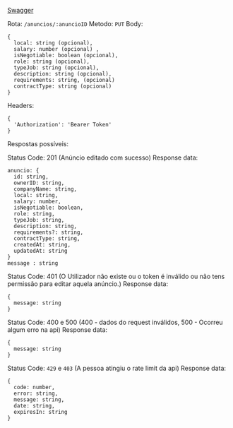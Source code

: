 [Swagger](https://portugaljobs.diogomarques.dev/api/docs/static/index.html#/Anúncios/editarAnuncio)

Rota: ```/anuncios/:anuncioID```
Metodo: ```PUT```
Body:
```
{
  local: string (opcional),
  salary: number (opcional) ,
  isNegotiable: boolean (opcional),
  role: string (opcional),
  typeJob: string (opcional),
  description: string (opcional),
  requirements: string, (opcional)
  contractType: string (opcional)
}
```

Headers:
```
{
  'Authorization': 'Bearer Token'
}
```

Respostas possíveis:

Status Code: 201 (Anúncio editado com sucesso)
Response data:
```
anuncio: {
  id: string,
  ownerID: string,
  companyName: string,
  local: string,
  salary: number,
  isNegotiable: boolean,
  role: string,
  typeJob: string,
  description: string,
  requirements?: string,
  contractType: string,
  createdAt: string,
  updatedAt: string
}
message : string
```

Status Code: 401 (O Utilizador não existe ou o token é inválido ou não tens permissão para editar aquela anúncio.)
Response data:
```
{
  message: string
}
```

Status Code: 400 e 500 (400 - dados do request inválidos, 500 - Ocorreu algum erro na api)
Response data: 
```
{
  message: string
}
```

Status Code: `429` e `403` (A pessoa atingiu o rate limit da api)
Response data:
```
{
  code: number,
  error: string,
  message: string,
  date: string,
  expiresIn: string
}
``` 